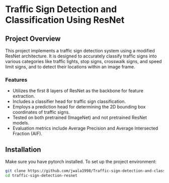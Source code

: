 # Traffic Sign Detection and Classification Using ResNet

## Project Overview
This project implements a traffic sign detection system using a modified ResNet architecture. It is designed to accurately classify traffic signs into various categories like traffic lights, stop signs, crosswalk signs, and speed limit signs, and to detect their locations within an image frame.

### Features
- Utilizes the first 8 layers of ResNet as the backbone for feature extraction.
- Includes a classifier head for traffic sign classification.
- Employs a prediction head for determining the 2D bounding box coordinates of traffic signs.
- Tested on both pretrained (ImageNet) and not pretrained ResNet models.
- Evaluation metrics include Average Precision and Average Intersected Fraction (AIF).

## Installation
Make sure you have pytorch installed.
To set up the project environment:

```bash
git clone https://github.com/jwala1998/Traffic-sign-detection-and-classification.git
cd traffic-sign-detection-resnet

